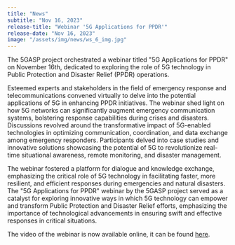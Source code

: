 ```yaml
---
title: "News"
subtitle: "Nov 16, 2023"
release-title: "Webinar '5G Applications for PPDR'"
release-date: "Nov 16, 2023"
image: "/assets/img/news/ws_6_img.jpg"
---
```


The 5GASP project orchestrated a webinar titled "5G Applications for PPDR" on November 16th, dedicated to exploring the role of 5G technology in Public Protection and Disaster Relief (PPDR) operations.

Esteemed experts and stakeholders in the field of emergency response and telecommunications convened virtually to delve into the potential applications of 5G in enhancing PPDR initiatives. The webinar shed light on how 5G networks can significantly augment emergency communication systems, bolstering response capabilities during crises and disasters.
Discussions revolved around the transformative impact of 5G-enabled technologies in optimizing communication, coordination, and data exchange among emergency responders. Participants delved into case studies and innovative solutions showcasing the potential of 5G to revolutionize real-time situational awareness, remote monitoring, and disaster management.

The webinar fostered a platform for dialogue and knowledge exchange, emphasizing the critical role of 5G technology in facilitating faster, more resilient, and efficient responses during emergencies and natural disasters.
The "5G Applications for PPDR" webinar by the 5GASP project served as a catalyst for exploring innovative ways in which 5G technology can empower and transform Public Protection and Disaster Relief efforts, emphasizing the importance of technological advancements in ensuring swift and effective responses in critical situations.

The video of the webinar is now available online, it can be found [here](https://lnkd.in/dxs2TjWE).

